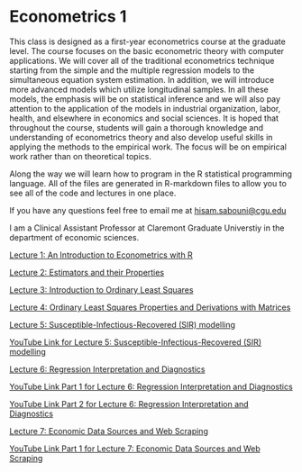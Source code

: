 # Econometrics 1

This class is designed as a first-year econometrics course at the graduate level. The course focuses on the basic econometric theory with computer applications. We will cover all of the traditional econometrics technique starting from the simple and the multiple regression models to the simultaneous equation system estimation. In addition, we will introduce more advanced models which utilize longitudinal samples. In all these models, the emphasis will be on statistical inference and we will also pay attention to the application of the models in industrial organization, labor, health, and elsewhere in economics and social sciences. It is hoped that throughout the course, students will gain a thorough knowledge and understanding of econometrics theory and also develop useful skills in applying the methods to the empirical work. The focus will be on empirical work rather than on theoretical topics.

Along the way we will learn how to program in the R statistical programming language.  All of the files are generated in R-markdown files to allow you to see all of the code and lectures in one place. 

If you have any questions feel free to email me at hisam.sabouni@cgu.edu

I am a Clinical Assistant Professor at Claremont Graduate Universtiy in the department of economic sciences.

[Lecture 1: An Introduction to Econometrics with R](https://github.com/hisamsabouni/econometrics/blob/master/lecture_1_382.pdf)

[Lecture 2: Estimators and their Properties](https://github.com/hisamsabouni/econometrics/blob/master/lecture_2.pdf)

[Lecture 3: Introduction to Ordinary Least Squares](https://github.com/hisamsabouni/econometrics/blob/master/lecture_3.pdf)

[Lecture 4: Ordinary Least Squares Properties and Derivations with Matrices](https://github.com/hisamsabouni/econometrics/blob/master/lecture_4.pdf)

[Lecture 5: Susceptible-Infectious-Recovered (SIR) modelling](https://github.com/hisamsabouni/econometrics/blob/master/lecture_5.pdf)

[YouTube Link for Lecture 5: Susceptible-Infectious-Recovered (SIR) modelling](https://youtu.be/IwO4x3vUFzQ)

[Lecture 6: Regression Interpretation and Diagnostics](https://github.com/hisamsabouni/econometrics/blob/master/lecture_6.pdf)

[YouTube Link Part 1 for Lecture 6: Regression Interpretation and Diagnostics](https://youtu.be/L8CnzhGaGoM)

[YouTube Link Part 2 for Lecture 6: Regression Interpretation and Diagnostics](https://youtu.be/azEp2bw2X3c)

[Lecture 7:  Economic Data Sources and Web Scraping](https://github.com/hisamsabouni/econometrics/tree/master/lecture_7)

[YouTube Link Part 1 for Lecture 7:  Economic Data Sources and Web Scraping](https://youtu.be/GfDxUJlvd2U)

